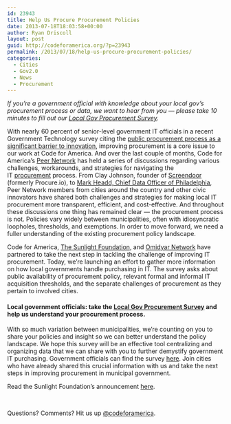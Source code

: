 ```yaml
---
id: 23943
title: Help Us Procure Procurement Policies
date: 2013-07-18T18:03:58+00:00
author: Ryan Driscoll
layout: post
guid: http://codeforamerica.org/?p=23943
permalink: /2013/07/18/help-us-procure-procurement-policies/
categories:
  - Cities
  - Gov2.0
  - News
  - Procurement
---
```

_If you’re a government official with knowledge about your local gov’s procurement process or data, we want to hear from you — please take 10 minutes to fill out our [Local Gov Procurement Survey](https://codeforamerica.wufoo.com/forms/local-gov-procurement-survey/)._

With nearly 60 percent of senior-level government IT officials in a recent Government Technology survey citing the [public procurement process as a significant barrier to innovation](http://www.govtech.com/budget-finance/Is-Procurement-Killing-Innovation.html), improving procurement is a core issue to our work at Code for America. And over the last couple of months, Code for America&#8217;s [Peer Network](http://peernetwork.in/) has held a series of discussions regarding various challenges, workarounds, and strategies for navigating the IT [procurement](http://codeforamerica.org/2013/05/07/towards-a-procurement-strategy/) process. From Clay Johnson, founder of [Screendoor](https://www.screendoor.io/for_government_and_enterprise) (formerly Procure.io), to [Mark Headd, Chief Data Officer of Philadelphia](http://codeforamerica.org/07-02-2013/), Peer Network members from cities around the country and other civic innovators have shared both challenges and strategies for making local IT procurement more transparent, efficient, and cost-effective. And throughout these discussions one thing has remained clear &mdash; the procurement process is not. Policies vary widely between municipalities, often with idiosyncratic loopholes, thresholds, and exemptions. In order to move forward, we need a fuller understanding of the existing procurement policy landscape.



Code for America, [The Sunlight Foundation](http://sunlightfoundation.com/blog/2013/07/18/local-government-procurement-how-does-your-city-stack-up/), and [Omidyar Network](http://www.omidyar.com/) have partnered to take the next step in tackling the challenge of improving IT procurement. Today, we&#8217;re launching an effort to gather more information on how local governments handle purchasing in IT. The survey asks about public availability of procurement policy, relevant formal and informal IT acquisition thresholds, and the separate challenges of procurement as they pertain to involved cities.

#### Local government officials: take the [Local Gov Procurement Survey](https://codeforamerica.wufoo.com/forms/local-gov-procurement-survey/) and help us understand your procurement process.

With so much variation between municipalities, we&#8217;re counting on you to share your policies and insight so we can better understand the policy landscape. We hope this survey will be an effective tool centralizing and organizing data that we can share with you to further demystify government IT purchasing. Government officials can find the survey [here](https://codeforamerica.wufoo.com/forms/local-gov-procurement-survey/). Join cities who have already shared this crucial information with us and take the next steps in improving procurement in municipal government.

Read the Sunlight Foundation&#8217;s announcement [here](http://sunlightfoundation.com/blog/2013/07/18/local-government-procurement-how-does-your-city-stack-up/).

&nbsp;

Questions? Comments? Hit us up <a href="http://twitter.com/codeforamerica" target="_blank">@codeforamerica</a>.